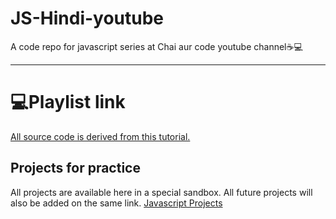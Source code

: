 # JS-Hindi-youtube

A code repo for javascript series at Chai aur code youtube channel☕💻

---
# 💻Playlist link

[All source code is derived from this tutorial.](https://www.youtube.com/playlist?list=PLu71SKxNbfoBuX3f4EOACle2y-tRC5Q37) 

## Projects for practice

All projects are available here in a special sandbox. All future projects will also be added on the same link.
[Javascript Projects](https://stackblitz.com/edit/dom-project-chaiaurcode?file=index.html)
